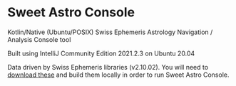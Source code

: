 # Sweet Astro Console
Kotlin/Native (Ubuntu/POSIX) Swiss Ephemeris Astrology Navigation / Analysis Console tool

Built using IntelliJ Community Edition 2021.2.3 on Ubuntu 20.04

Data driven by Swiss Ephemeris libraries (v2.10.02). You will need to [download these](https://www.astro.com/ftp/swisseph/) and build them locally in order to run Sweet Astro Console.
